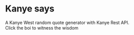 # Kanye says
A Kanye West random quote generator with Kanye Rest API.\
Click the boi to witness the wisdom
